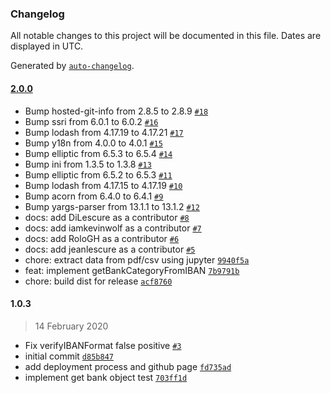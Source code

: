 ### Changelog

All notable changes to this project will be documented in this file. Dates are displayed in UTC.

Generated by [`auto-changelog`](https://github.com/CookPete/auto-changelog).

#### [2.0.0](https://github.com/jeanlescure/costa-rica-iban/compare/1.0.3...2.0.0)

- Bump hosted-git-info from 2.8.5 to 2.8.9 [`#18`](https://github.com/jeanlescure/costa-rica-iban/pull/18)
- Bump ssri from 6.0.1 to 6.0.2 [`#16`](https://github.com/jeanlescure/costa-rica-iban/pull/16)
- Bump lodash from 4.17.19 to 4.17.21 [`#17`](https://github.com/jeanlescure/costa-rica-iban/pull/17)
- Bump y18n from 4.0.0 to 4.0.1 [`#15`](https://github.com/jeanlescure/costa-rica-iban/pull/15)
- Bump elliptic from 6.5.3 to 6.5.4 [`#14`](https://github.com/jeanlescure/costa-rica-iban/pull/14)
- Bump ini from 1.3.5 to 1.3.8 [`#13`](https://github.com/jeanlescure/costa-rica-iban/pull/13)
- Bump elliptic from 6.5.2 to 6.5.3 [`#11`](https://github.com/jeanlescure/costa-rica-iban/pull/11)
- Bump lodash from 4.17.15 to 4.17.19 [`#10`](https://github.com/jeanlescure/costa-rica-iban/pull/10)
- Bump acorn from 6.4.0 to 6.4.1 [`#9`](https://github.com/jeanlescure/costa-rica-iban/pull/9)
- Bump yargs-parser from 13.1.1 to 13.1.2 [`#12`](https://github.com/jeanlescure/costa-rica-iban/pull/12)
- docs: add DiLescure as a contributor [`#8`](https://github.com/jeanlescure/costa-rica-iban/pull/8)
- docs: add iamkevinwolf as a contributor [`#7`](https://github.com/jeanlescure/costa-rica-iban/pull/7)
- docs: add RoloGH as a contributor [`#6`](https://github.com/jeanlescure/costa-rica-iban/pull/6)
- docs: add jeanlescure as a contributor [`#5`](https://github.com/jeanlescure/costa-rica-iban/pull/5)
- chore: extract data from pdf/csv using jupyter [`9940f5a`](https://github.com/jeanlescure/costa-rica-iban/commit/9940f5a3d2365fcebe5bff57d6218406662bcc3c)
- feat: implement getBankCategoryFromIBAN [`7b9791b`](https://github.com/jeanlescure/costa-rica-iban/commit/7b9791ba20508bc9aa053a6ffd999140adc494a7)
- chore: build dist for release [`acf8760`](https://github.com/jeanlescure/costa-rica-iban/commit/acf8760cc020f017bc8bce279007c78ff9b08769)

#### 1.0.3

> 14 February 2020

- Fix verifyIBANFormat false positive [`#3`](https://github.com/jeanlescure/costa-rica-iban/pull/3)
- initial commit [`d85b847`](https://github.com/jeanlescure/costa-rica-iban/commit/d85b8478ee535250bbeff7f96381049807b9b83f)
- add deployment process and github page [`fd735ad`](https://github.com/jeanlescure/costa-rica-iban/commit/fd735ad60e8c13e4e7ab6c0b39ce7e7b0a3d6449)
- implement get bank object test [`703ff1d`](https://github.com/jeanlescure/costa-rica-iban/commit/703ff1d40f0554a84f968f6535e68adc04e6d17b)
